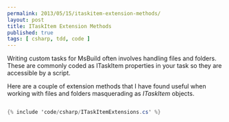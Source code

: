 ```yaml
---
permalink: 2013/05/15/itaskitem-extension-methods/
layout: post
title: ITaskItem Extension Methods
published: true
tags: [ csharp, tdd, code ]
---
```


Writing custom tasks for MsBuild often involves handling files and folders. These are 
commonly coded as ITaskItem properties in your task so they are accessible by a script.

Here are a couple of extension methods that I have found useful when working with files and 
folders masquerading as *ITaskItem* objects.

```csharp

{% include 'code/csharp/ITaskItemExtensions.cs' %}

```
